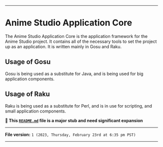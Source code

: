 
***

# Anime Studio Application Core

The Anime Studio Application Core is the application framework for the Anime Studio project. It contains all of the necessary tools to set the project up as an application. It is written mainly in Gosu and Raku.

## Usage of Gosu

Gosu is being used as a substitute for Java, and is being used for big application components.

## Usage of Raku

Raku is being used as a substitute for Perl, and is in use for scripting, and small application components.

**🌱️ This [`README.md`](/README.md) file is a major stub and need significant expansion**

***

**File version:** `1 (2023, Thursday, February 23rd at 6:35 pm PST)`

***
